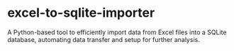 # excel-to-sqlite-importer
A Python-based tool to efficiently import data from Excel files into a SQLite database, automating data transfer and setup for further analysis.
